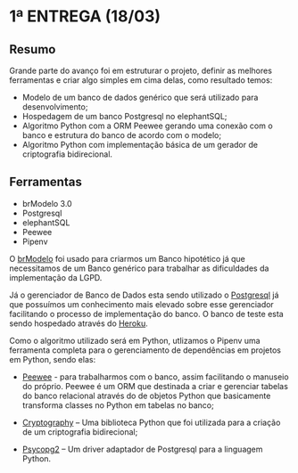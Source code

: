# 1ª ENTREGA (18/03)

## Resumo

Grande parte do avanço foi em estruturar o projeto, definir as melhores ferramentas e criar algo simples em cima delas,
como resultado temos:

* Modelo de um banco de dados genérico que será utilizado para desenvolvimento;
* Hospedagem de um banco Postgresql no elephantSQL;
* Algoritmo Python com a ORM Peewee gerando uma conexão com o banco e estrutura do banco de acordo com o modelo;
* Algoritmo Python com implementação básica de um gerador de criptografia bidirecional.

## Ferramentas
* brModelo 3.0
* Postgresql
* elephantSQL
* Peewee
* Pipenv

O [brModelo](http://www.sis4.com/brModelo/brModelo.pdf) foi usado para criarmos um Banco hipotético já que necessitamos de um Banco genérico para trabalhar as dificuldades da implementação da LGPD.

Já o gerenciador de Banco de Dados esta sendo utilizado o [Postgresql](https://www.postgresql.org/) já que possuímos um conhecimento mais elevado sobre esse gerenciador facilitando o processo de implementação do banco. O banco de teste esta sendo hospedado através do [Heroku](https://www.heroku.com/).

Como o algoritmo utilizado será em Python, utlizamos o Pipenv uma ferramenta completa  para o gerenciamento de dependências em projetos em Python, sendo elas:

* [Peewee](http://docs.peewee-orm.com/en/latest/) - para trabalharmos com o banco, assim facilitando o manuseio do próprio. Peewee é um ORM que destinada a criar e gerenciar tabelas do banco relacional através do de objetos Python que basicamente transforma classes no Python em tabelas no banco;

* [Cryptography](https://cryptography.io/en/latest/) – Uma biblioteca Python que foi utilizada para a criação de um criptografia bidirecional;

* [Psycopg2](https://www.psycopg.org/) – Um driver adaptador de Postgresql para a linguagem Python.

